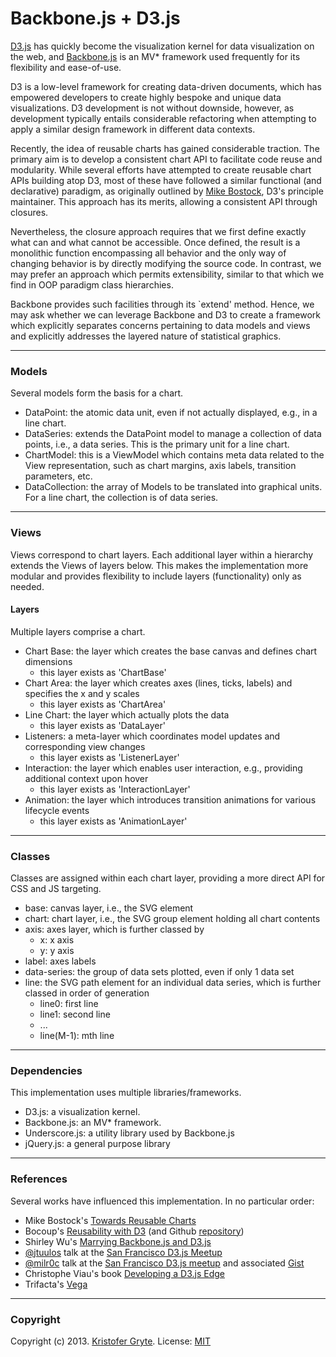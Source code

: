 Backbone.js + D3.js
===============

<a href="http://www.d3js.org" target="_blank">D3.js</a> has quickly become the visualization kernel for data visualization on the web, and <a href="http://backbonejs.org/" target="_blank">Backbone.js</a> is an MV* framework used frequently for its flexibility and ease-of-use. 

D3 is a low-level framework for creating data-driven documents, which has empowered developers to create highly bespoke and unique data visualizations.  D3 development is not without downside, however, as development typically entails considerable refactoring when attempting to apply a similar design framework in different data contexts.

Recently, the idea of reusable charts has gained considerable traction. The primary aim is to develop a consistent chart API to facilitate code reuse and modularity. While several efforts have attempted to create reusable chart APIs building atop D3, most of these have followed a similar functional (and declarative) paradigm, as originally outlined by <a href="http://bost.ocks.org/mike/chart/" target="_blank">Mike Bostock</a>, D3's principle maintainer. This approach has its merits, allowing a consistent API through closures.

Nevertheless, the closure approach requires that we first define exactly what can and what cannot be accessible. Once defined, the result is a monolithic function encompassing all behavior and the only way of changing behavior is by directly modifying the source code. In contrast, we may prefer an approach which permits extensibility, similar to that which we find in OOP paradigm class hierarchies. 

Backbone provides such facilities through its `extend' method. Hence, we may ask whether we can leverage Backbone and D3 to create a framework which explicitly separates concerns pertaining to data models and views and explicitly addresses the layered nature of statistical graphics.



---
### Models

Several models form the basis for a chart. 

* DataPoint: the atomic data unit, even if not actually displayed, e.g., in a line chart.
* DataSeries: extends the DataPoint model to manage a collection of data points, i.e., a data series. This is the primary unit for a line chart.
* ChartModel: this is a ViewModel which contains meta data related to the View representation, such as chart margins, axis labels, transition parameters, etc.
* DataCollection: the array of Models to be translated into graphical units. For a line chart, the collection is of data series.


---
### Views

Views correspond to chart layers. Each additional layer within a hierarchy extends the Views of layers below. This makes the implementation more modular and provides flexibility to include layers (functionality) only as needed.


#### Layers

Multiple layers comprise a chart. 

* Chart Base: the layer which creates the base canvas and defines chart dimensions
	* this layer exists as 'ChartBase'
* Chart Area: the layer which creates axes (lines, ticks, labels) and specifies the x and y scales 
	* this layer exists as 'ChartArea'
* Line Chart: the layer which actually plots the data
	* this layer exists as 'DataLayer'
* Listeners: a meta-layer which coordinates model updates and corresponding view changes
	* this layer exists as 'ListenerLayer'
* Interaction: the layer which enables user interaction, e.g., providing additional context upon hover
	* this layer exists as 'InteractionLayer'
* Animation: the layer which introduces transition animations for various lifecycle events
	* this layer exists as 'AnimationLayer'


---
### Classes

Classes are assigned within each chart layer, providing a more direct API for CSS and JS targeting.

* base: canvas layer, i.e., the SVG element
* chart: chart layer, i.e., the SVG group element holding all chart contents
* axis: axes layer, which is further classed by 
	* x: x axis
	* y: y axis
* label: axes labels
* data-series: the group of data sets plotted, even if only 1 data set
* line: the SVG path element for an individual data series, which is further classed in order of generation
	* line0: first line
	* line1: second line
	* ...
	* line(M-1): mth line


---
### Dependencies

This implementation uses multiple libraries/frameworks.

* D3.js: a visualization kernel.
* Backbone.js: an MV* framework.
* Underscore.js: a utility library used by Backbone.js
* jQuery.js: a general purpose library



---
### References

Several works have influenced this implementation. In no particular order:
* Mike Bostock's <a href="http://bost.ocks.org/mike/chart/" target="_blank">Towards Reusable Charts</a>
* Bocoup's <a href="http://weblog.bocoup.com/reusability-with-d3/" target="_blank">Reusability with D3</a> (and Github <a href="https://github.com/jugglinmike/d3-experiments" target="_blank">repository</a>)
* Shirley Wu's <a href="http://shirley.quora.com/Marrying-Backbone-js-and-D3-js" target="_blank">Marrying Backbone.js and D3.js</a>
* <a href="http://www.twitter.com/jtuulos" target="_blank">@jtuulos</a> talk at the <a href="http://jtuulos.github.io/bayd3-may2013/#/" target="_blank">San Francisco D3.js Meetup</a>
* <a href="http://www.twitter.com/milr0c" target="_blank">@milr0c</a> talk at the <a href="http://bl.ocks.org/milroc/raw/5553051/#0" target="_blank">San Francisco D3.js meetup</a> and associated <a href="http://bl.ocks.org/milroc/5522467" target="_blank">Gist</a>
* Christophe Viau's book <a href="https://gumroad.com/l/vyYr/" target="blank">Developing a D3.js Edge</a>
* Trifacta's <a href="https://github.com/trifacta/vega/wiki/Tutorial" target="_blank">Vega</a>



---
### Copyright

Copyright (c) 2013. <a href="http://www.kgryte.com" target="_blank">Kristofer Gryte</a>.
License: <a href="http://www.opensource.org/licenses/mit-license.php" target="_blank">MIT</a>



